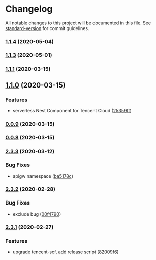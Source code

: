 # Changelog

All notable changes to this project will be documented in this file. See [standard-version](https://github.com/conventional-changelog/standard-version) for commit guidelines.

### [1.1.4](https://github.com/langys/serverless-nestjs-for-tencent/compare/v1.1.3...v1.1.4) (2020-05-04)

### [1.1.3](https://github.com/langys/serverless-nestjs-for-tencent/compare/v1.1.1...v1.1.3) (2020-05-01)

### [1.1.1](https://github.com/langys/serverless-nestjs-for-tencent/compare/v1.1.0...v1.1.1) (2020-03-15)

## [1.1.0](https://github.com/langys/serverless-nestjs-for-tencent/compare/v0.0.9...v1.1.0) (2020-03-15)


### Features

* serverless Nest Component for Tencent Cloud ([25359ff](https://github.com/langys/serverless-nestjs-for-tencent/commit/25359ffc0c7ce509fbe9a654a25280ac14b499bc))

### [0.0.9](https://github.com/langys/serverless-nestjs-for-tencent/compare/v0.0.8...v0.0.9) (2020-03-15)

### [0.0.8](https://github.com/langys/serverless-nestjs-for-tencent/compare/v2.3.3...v0.0.8) (2020-03-15)

### [2.3.3](https://github.com/serverless-components/tencent-express/compare/v2.3.2...v2.3.3) (2020-03-12)


### Bug Fixes

* apigw namespace ([ba5178c](https://github.com/serverless-components/tencent-express/commit/ba5178c1de0bfbefdc9414cc2706fe63585e8b07))

### [2.3.2](https://github.com/serverless-components/tencent-express/compare/v2.3.1...v2.3.2) (2020-02-28)


### Bug Fixes

* exclude bug ([00f4790](https://github.com/serverless-components/tencent-express/commit/00f4790853e0c4fc37d909d6dc94e1662467e27b))

### [2.3.1](https://github.com/serverless-components/tencent-express/compare/v2.3.0...v2.3.1) (2020-02-27)


### Features

* upgrade tencent-scf, add release script ([82009f6](https://github.com/serverless-components/tencent-express/commit/82009f6659e8b0fcbc600a4f643c84534fdf60b5))
